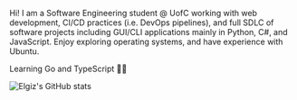 Hi! I am a Software Engineering student @ UofC working with web development, CI/CD practices (i.e. DevOps pipelines), and full SDLC of software projects including GUI/CLI applications mainly in Python, C#, and JavaScript. Enjoy exploring operating systems, and have experience with Ubuntu.

Learning Go and TypeScript 👨‍💻

![Elgiz's GitHub stats](https://github-readme-stats.vercel.app/api?username=elgizabbasov&show_icons=true&theme=react)
